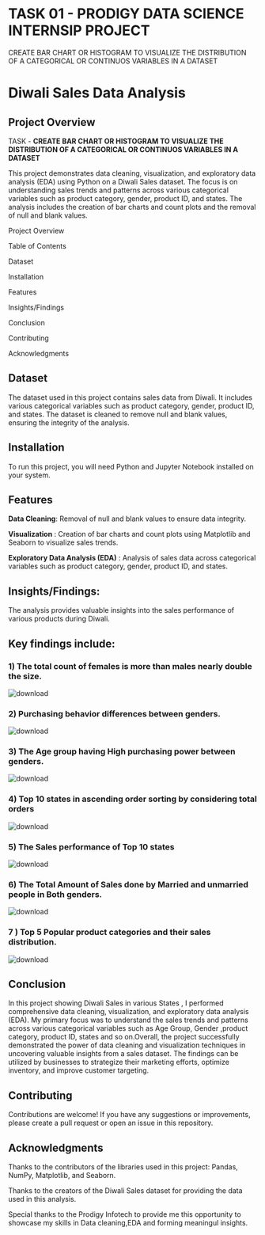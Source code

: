 # TASK 01 - PRODIGY DATA SCIENCE INTERNSIP PROJECT
CREATE  BAR CHART OR HISTOGRAM TO VISUALIZE THE DISTRIBUTION OF A CATEGORICAL OR CONTINUOS VARIABLES IN A DATASET

# Diwali Sales Data Analysis

## Project Overview

TASK - **CREATE  BAR CHART OR HISTOGRAM TO VISUALIZE THE DISTRIBUTION OF A CATEGORICAL OR CONTINUOS VARIABLES IN A DATASET**

This project demonstrates data cleaning, visualization, and exploratory data analysis (EDA) using Python on a Diwali Sales dataset. The focus is on understanding sales trends and patterns across various categorical variables such as product category, gender, product ID, and states. The analysis includes the creation of bar charts and count plots and the removal of null and blank values.

Project Overview

Table of Contents

Dataset

Installation

Features

Insights/Findings

Conclusion

Contributing

Acknowledgments


## Dataset
The dataset used in this project contains sales data from Diwali. It includes various categorical variables such as product category, gender, product ID, and states. The dataset is cleaned to remove null and blank values, ensuring the integrity of the analysis.

## Installation
To run this project, you will need Python and Jupyter Notebook installed on your system.

## Features

**Data Cleaning**: Removal of null and blank values to ensure data integrity.

**Visualization** : Creation of bar charts and count plots using Matplotlib and Seaborn to visualize sales trends.

**Exploratory Data Analysis (EDA)** : Analysis of sales data across categorical variables such as product category, gender, product ID, and states.

## Insights/Findings:

The analysis provides valuable insights into the sales performance of various products during Diwali.

## Key findings include:

### 1) The total count of females is more than males nearly  double the size. 

![download](https://github.com/Aryapersonal/PRODIGY_DS_01/assets/147991190/5dbbcb9d-8df2-4a0a-a204-5af792c9934d)

### 2) Purchasing behavior differences between genders.

![download](https://github.com/Aryapersonal/PRODIGY_DS_01/assets/147991190/8585443c-c43d-40f6-a533-2609078e1f48)

### 3) The Age group having High purchasing power between genders.

![download](https://github.com/Aryapersonal/PRODIGY_DS_01/assets/147991190/cd768e25-d934-4068-be6a-6db5eb270165)

### 4)  Top 10 states in ascending order sorting by considering total orders

![download](https://github.com/Aryapersonal/PRODIGY_DS_01/assets/147991190/6a5b146e-3e49-49e5-ad79-83b84c9341f0)

### 5) The Sales performance of Top 10 states 

![download](https://github.com/Aryapersonal/PRODIGY_DS_01/assets/147991190/11b91251-6bdd-47b4-8085-963e5b841b56)

 ### 6) The Total Amount of Sales done by Married and unmarried people in Both genders.

![download](https://github.com/Aryapersonal/PRODIGY_DS_01/assets/147991190/8bae8d33-1999-4468-ab43-cbb373822d00)

### 7 ) Top 5 Popular product categories and their sales distribution.

![download](https://github.com/Aryapersonal/PRODIGY_DS_01/assets/147991190/b7ffbbdb-14a9-4e53-8a5b-4fbd831d3f37)

## Conclusion 
In this project showing Diwali Sales in various States , I performed comprehensive data cleaning, visualization, and exploratory data analysis (EDA).  My primary focus was to understand the sales trends and patterns across various categorical variables such as Age Group, Gender ,product category, product ID, states and so on.Overall, the project successfully demonstrated the power of data cleaning and visualization techniques in uncovering valuable insights from a sales dataset. The findings can be utilized by businesses to strategize their marketing efforts, optimize inventory, and improve customer targeting.

## Contributing

Contributions are welcome! If you have any suggestions or improvements, please create a pull request or open an issue in this repository.

## Acknowledgments
Thanks to the contributors of the libraries used in this project: Pandas, NumPy, Matplotlib, and Seaborn.

Thanks to the creators of the Diwali Sales dataset for providing the data used in this analysis.

Special thanks to the Prodigy Infotech to provide me this opportunity to showcase my skills in Data cleaning,EDA and forming meaningul insights.
